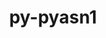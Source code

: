 ---
title: "py-pyasn1"
layout: cache
categories: [package, develop-2024-02-25]
meta: {"versions": ["0.4.8"], "compilers": ["apple-clang@=15.0.0", "gcc@=11.4.0"], "oss": ["ubuntu20.04", "ubuntu22.04", "ventura"], "platforms": ["darwin", "linux"], "targets": ["aarch64", "neoverse_v1", "neoverse_v2", "x86_64_v3"], "stacks": ["e4s", "e4s-neoverse-v2", "e4s-neoverse_v1", "ml-darwin-aarch64-mps", "ml-linux-x86_64-cpu", "ml-linux-x86_64-cuda", "ml-linux-x86_64-rocm", "root"], "num_specs": 9, "num_specs_by_stack": {"root": 9, "ml-darwin-aarch64-mps": 1, "e4s-neoverse_v1": 2, "e4s": 2, "e4s-neoverse-v2": 2, "ml-linux-x86_64-cpu": 2, "ml-linux-x86_64-cuda": 2, "ml-linux-x86_64-rocm": 2}}
spec_details: [{"hash": "jl5h3l2bhjhlgotl4tjvhhfjj6ze6idy", "compiler": "apple-clang@=15.0.0", "versions": ["0.4.8"], "os": "ventura", "platform": "darwin", "target": "aarch64", "variants": ["build_system=python_pip"], "stacks": ["root", "ml-darwin-aarch64-mps"], "size": "-", "tarball": "https://binaries.spack.io/releases/develop-2024-02-25/build_cache/darwin-ventura-aarch64/apple-clang-15.0.0/py-pyasn1-0.4.8/darwin-ventura-aarch64-apple-clang-15.0.0-py-pyasn1-0.4.8-jl5h3l2bhjhlgotl4tjvhhfjj6ze6idy.spack"}, {"hash": "bqx6lf36afvktgnx4tk2wwgeyvezb5a6", "compiler": "gcc@=11.4.0", "versions": ["0.4.8"], "os": "ubuntu20.04", "platform": "linux", "target": "neoverse_v1", "variants": ["build_system=python_pip"], "stacks": ["e4s-neoverse_v1", "root"], "size": "-", "tarball": "https://binaries.spack.io/releases/develop-2024-02-25/build_cache/linux-ubuntu20.04-neoverse_v1/gcc-11.4.0/py-pyasn1-0.4.8/linux-ubuntu20.04-neoverse_v1-gcc-11.4.0-py-pyasn1-0.4.8-bqx6lf36afvktgnx4tk2wwgeyvezb5a6.spack"}, {"hash": "6nleoqq22m3neyurh7lwhik3533mngu3", "compiler": "gcc@=11.4.0", "versions": ["0.4.8"], "os": "ubuntu20.04", "platform": "linux", "target": "neoverse_v1", "variants": ["build_system=python_pip"], "stacks": ["e4s-neoverse_v1", "root"], "size": "-", "tarball": "https://binaries.spack.io/releases/develop-2024-02-25/build_cache/linux-ubuntu20.04-neoverse_v1/gcc-11.4.0/py-pyasn1-0.4.8/linux-ubuntu20.04-neoverse_v1-gcc-11.4.0-py-pyasn1-0.4.8-6nleoqq22m3neyurh7lwhik3533mngu3.spack"}, {"hash": "3rmfamsozhz6ee32raqdxbl5c3khlu4p", "compiler": "gcc@=11.4.0", "versions": ["0.4.8"], "os": "ubuntu20.04", "platform": "linux", "target": "x86_64_v3", "variants": ["build_system=python_pip"], "stacks": ["root", "e4s"], "size": "-", "tarball": "https://binaries.spack.io/releases/develop-2024-02-25/build_cache/linux-ubuntu20.04-x86_64_v3/gcc-11.4.0/py-pyasn1-0.4.8/linux-ubuntu20.04-x86_64_v3-gcc-11.4.0-py-pyasn1-0.4.8-3rmfamsozhz6ee32raqdxbl5c3khlu4p.spack"}, {"hash": "oonq7zsycz77pkzzh6ou6hdooal7sv5a", "compiler": "gcc@=11.4.0", "versions": ["0.4.8"], "os": "ubuntu20.04", "platform": "linux", "target": "x86_64_v3", "variants": ["build_system=python_pip"], "stacks": ["root", "e4s"], "size": "-", "tarball": "https://binaries.spack.io/releases/develop-2024-02-25/build_cache/linux-ubuntu20.04-x86_64_v3/gcc-11.4.0/py-pyasn1-0.4.8/linux-ubuntu20.04-x86_64_v3-gcc-11.4.0-py-pyasn1-0.4.8-oonq7zsycz77pkzzh6ou6hdooal7sv5a.spack"}, {"hash": "kdzuht4exqwaeddf6vg7oze5wuitq5y3", "compiler": "gcc@=11.4.0", "versions": ["0.4.8"], "os": "ubuntu22.04", "platform": "linux", "target": "neoverse_v2", "variants": ["build_system=python_pip"], "stacks": ["root", "e4s-neoverse-v2"], "size": "-", "tarball": "https://binaries.spack.io/releases/develop-2024-02-25/build_cache/linux-ubuntu22.04-neoverse_v2/gcc-11.4.0/py-pyasn1-0.4.8/linux-ubuntu22.04-neoverse_v2-gcc-11.4.0-py-pyasn1-0.4.8-kdzuht4exqwaeddf6vg7oze5wuitq5y3.spack"}, {"hash": "sbdnmijsbxuf3q5u2ewjzjlq2jtj3ztb", "compiler": "gcc@=11.4.0", "versions": ["0.4.8"], "os": "ubuntu22.04", "platform": "linux", "target": "neoverse_v2", "variants": ["build_system=python_pip"], "stacks": ["root", "e4s-neoverse-v2"], "size": "-", "tarball": "https://binaries.spack.io/releases/develop-2024-02-25/build_cache/linux-ubuntu22.04-neoverse_v2/gcc-11.4.0/py-pyasn1-0.4.8/linux-ubuntu22.04-neoverse_v2-gcc-11.4.0-py-pyasn1-0.4.8-sbdnmijsbxuf3q5u2ewjzjlq2jtj3ztb.spack"}, {"hash": "lk23idjhcgznz7htitawvbg2pf6xreng", "compiler": "gcc@=11.4.0", "versions": ["0.4.8"], "os": "ubuntu22.04", "platform": "linux", "target": "x86_64_v3", "variants": ["build_system=python_pip"], "stacks": ["ml-linux-x86_64-cpu", "root", "ml-linux-x86_64-cuda", "ml-linux-x86_64-rocm"], "size": "-", "tarball": "https://binaries.spack.io/releases/develop-2024-02-25/build_cache/linux-ubuntu22.04-x86_64_v3/gcc-11.4.0/py-pyasn1-0.4.8/linux-ubuntu22.04-x86_64_v3-gcc-11.4.0-py-pyasn1-0.4.8-lk23idjhcgznz7htitawvbg2pf6xreng.spack"}, {"hash": "szr6jxqq45x2r6sbjc3olxczqcdy22ik", "compiler": "gcc@=11.4.0", "versions": ["0.4.8"], "os": "ubuntu22.04", "platform": "linux", "target": "x86_64_v3", "variants": ["build_system=python_pip"], "stacks": ["ml-linux-x86_64-cpu", "root", "ml-linux-x86_64-cuda", "ml-linux-x86_64-rocm"], "size": "-", "tarball": "https://binaries.spack.io/releases/develop-2024-02-25/build_cache/linux-ubuntu22.04-x86_64_v3/gcc-11.4.0/py-pyasn1-0.4.8/linux-ubuntu22.04-x86_64_v3-gcc-11.4.0-py-pyasn1-0.4.8-szr6jxqq45x2r6sbjc3olxczqcdy22ik.spack"}]
---